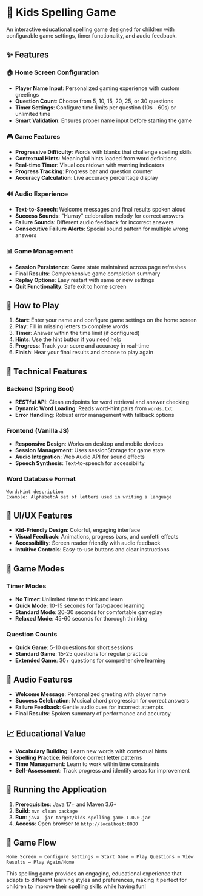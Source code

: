 # 🌟 Kids Spelling Game

An interactive educational spelling game designed for children with configurable game settings, timer functionality, and audio feedback.

## ✨ Features

### 🏠 Home Screen Configuration
- **Player Name Input**: Personalized gaming experience with custom greetings
- **Question Count**: Choose from 5, 10, 15, 20, 25, or 30 questions
- **Timer Settings**: Configure time limits per question (10s - 60s) or unlimited time
- **Smart Validation**: Ensures proper name input before starting the game

### 🎮 Game Features
- **Progressive Difficulty**: Words with blanks that challenge spelling skills
- **Contextual Hints**: Meaningful hints loaded from word definitions
- **Real-time Timer**: Visual countdown with warning indicators
- **Progress Tracking**: Progress bar and question counter
- **Accuracy Calculation**: Live accuracy percentage display

### 🔊 Audio Experience
- **Text-to-Speech**: Welcome messages and final results spoken aloud
- **Success Sounds**: "Hurray" celebration melody for correct answers
- **Failure Sounds**: Different audio feedback for incorrect answers
- **Consecutive Failure Alerts**: Special sound pattern for multiple wrong answers

### 📊 Game Management
- **Session Persistence**: Game state maintained across page refreshes
- **Final Results**: Comprehensive game completion summary
- **Replay Options**: Easy restart with same or new settings
- **Quit Functionality**: Safe exit to home screen

## 🎯 How to Play

1. **Start**: Enter your name and configure game settings on the home screen
2. **Play**: Fill in missing letters to complete words
3. **Timer**: Answer within the time limit (if configured)
4. **Hints**: Use the hint button if you need help
5. **Progress**: Track your score and accuracy in real-time
6. **Finish**: Hear your final results and choose to play again

## 🚀 Technical Features

### Backend (Spring Boot)
- **RESTful API**: Clean endpoints for word retrieval and answer checking
- **Dynamic Word Loading**: Reads word-hint pairs from `words.txt`
- **Error Handling**: Robust error management with fallback options

### Frontend (Vanilla JS)
- **Responsive Design**: Works on desktop and mobile devices
- **Session Management**: Uses sessionStorage for game state
- **Audio Integration**: Web Audio API for sound effects
- **Speech Synthesis**: Text-to-speech for accessibility

### Word Database Format
```
Word:Hint description
Example: Alphabet:A set of letters used in writing a language
```

## 🎨 UI/UX Features

- **Kid-Friendly Design**: Colorful, engaging interface
- **Visual Feedback**: Animations, progress bars, and confetti effects
- **Accessibility**: Screen reader friendly with audio feedback
- **Intuitive Controls**: Easy-to-use buttons and clear instructions

## 📱 Game Modes

### Timer Modes
- **No Timer**: Unlimited time to think and learn
- **Quick Mode**: 10-15 seconds for fast-paced learning
- **Standard Mode**: 20-30 seconds for comfortable gameplay
- **Relaxed Mode**: 45-60 seconds for thorough thinking

### Question Counts
- **Quick Game**: 5-10 questions for short sessions
- **Standard Game**: 15-25 questions for regular practice
- **Extended Game**: 30+ questions for comprehensive learning

## 🎵 Audio Features

- **Welcome Message**: Personalized greeting with player name
- **Success Celebration**: Musical chord progression for correct answers
- **Failure Feedback**: Gentle audio cues for incorrect attempts
- **Final Results**: Spoken summary of performance and accuracy

## 📈 Educational Value

- **Vocabulary Building**: Learn new words with contextual hints
- **Spelling Practice**: Reinforce correct letter patterns
- **Time Management**: Learn to work within time constraints
- **Self-Assessment**: Track progress and identify areas for improvement

## 🔧 Running the Application

1. **Prerequisites**: Java 17+ and Maven 3.6+
2. **Build**: `mvn clean package`
3. **Run**: `java -jar target/kids-spelling-game-1.0.0.jar`
4. **Access**: Open browser to `http://localhost:8080`

## 🎪 Game Flow

```
Home Screen → Configure Settings → Start Game → Play Questions → View Results → Play Again/Home
```

This spelling game provides an engaging, educational experience that adapts to different learning styles and preferences, making it perfect for children to improve their spelling skills while having fun!
